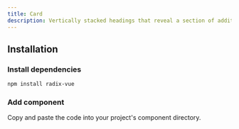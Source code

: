```yaml
---
title: Card
description: Vertically stacked headings that reveal a section of additional content.
---
```


<ComponentPreview name="Accordion" />

## Installation

<Steps>

### Install dependencies

```bash
npm install radix-vue
```

### Add component

Copy and paste the code into your project's component directory.

<ComponentCode name="Accordion" type="ui" />

</Steps>
